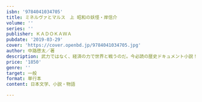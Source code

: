 ```yaml
---
isbn: '9784041034705'
title: ミネルヴァとマルス　上 昭和の妖怪・岸信介
volume: ''
series: ''
publisher: ＫＡＤＯＫＡＷＡ
pubdate: '2019-03-29'
cover: 'https://cover.openbd.jp/9784041034705.jpg'
author: 中路啓太／著
description: 武力ではなく、経済の力で世界と戦うのだ。今必読の歴史ドキュメント小説！
price: '1850'
genre: ''
target: 一般
format: 単行本
content: 日本文学、小説・物語

---
```


